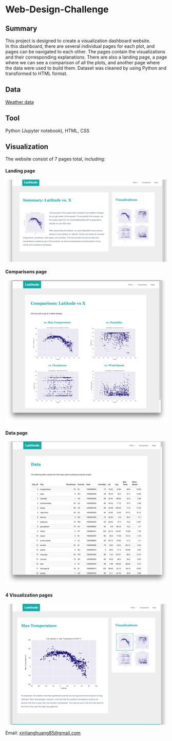 # Web-Design-Challenge
## Summary ##
This project is designed to create a visualization dashboard website.<br>
In this dashboard, there are several individual pages for each plot, and pages can be navigated to each other. The pages contain the visualizations and their corresponding explanations. There are also a landing page, a page where we can see a comparison of all the plots, and another page where the data were used to build them.
Dataset was cleaned by using Python and transformed to HTML format.
## Data ##
[Weather data](WebVisualizations/Resources/cities.csv)

## Tool ##
Python (Jupyter notebook), HTML, CSS
## Visualization ##
The website consist of 7 pages total, including:
#### Landing page

![Landing page large screen](WebVisualizations/Images/landing-lg.png)


#### Comparisons page

![comparison page large screen](WebVisualizations/Images/comparison-lg.png)



#### Data page

![data page large screen](WebVisualizations/Images/data-lg.png)


#### 4 Visualization pages


![visualize page large screen](WebVisualizations/Images/visualize-lg.png)

Email:
xinlianghuang85@gmail.com
